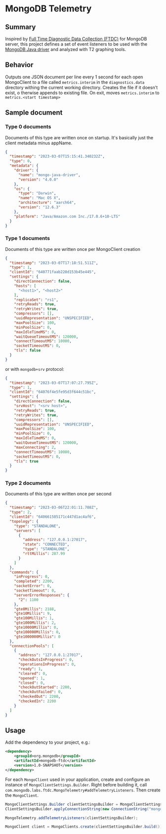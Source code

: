 # MongoDB Telemetry

## Summary

Inspired by [Full Time Diagnostic Data Collection (FTDC)](https://www.mongodb.com/docs/manual/administration/analyzing-mongodb-performance/#full-time-diagnostic-data-capture) for MongoDB server,
this project defines a set of event listeners to be used with the 
[MongoDB Java driver](https://github.com/mongodb/mongo-java-driver)
and analyzed with T2 graphing tools.
                    
## Behavior

Outputs one JSON document per line every 1 second for each open MongoClient to a file called `metrics.interim` 
in the `diagnostics.data` directory withing the current working directory.  Creates the file if it doesn't exist, o
therwise appends to existing file.  On exit, moves `metrics.interim` to `metrics.<start timestamp>`

## Sample document

### Type 0 documents

Documents of this type are written once on startup.  It's basically just the client metadata minus appName.

```json
{
  "timestamp": "2023-03-07T15:15:41.340232Z",
  "type": 0,
  "metadata": {
    "driver": {
      "name": "mongo-java-driver",
      "version": "4.0.0"
    },
    "os": {
      "type": "Darwin",
      "name": "Mac OS X",
      "architecture": "aarch64",
      "version": "12.6.3"
    },
    "platform": "Java/Amazon.com Inc./17.0.6+10-LTS"
  }
}
```

### Type 1 documents

Documents of this type are written once per MongoClient creation

```json
{
  "timestamp": "2023-03-07T17:18:51.511Z",
  "type": 1,
  "clientId": "640771faab220d153b45e445",
  "settings": {
    "directConnection": false,
    "hosts": [
      "<host1>", "<host2>"
    ],
    "replicaSet": "rs1",
    "retryReads": true,
    "retryWrites": true,
    "compressors": [],
    "uuidRepresentation": "UNSPECIFIED",
    "maxPoolSize": 100,
    "minPoolSize": 0,
    "maxIdleTimeMS": 0,
    "waitQueueTimeoutMS": 120000,
    "connectTimeoutMS": 10000,
    "socketTimeoutMS": 0,
    "tls": false
  }
}
```

or with `mongodb+srv` protocol:

```json
{
  "timestamp": "2023-03-07T17:07:27.795Z",
  "type": 1,
  "clientId": "64076f4e5fe95d3f644c51bc",
  "settings": {
    "directConnection": false,
    "srvHost": "<srv host>",
    "retryReads": true,
    "retryWrites": true,
    "compressors": [],
    "uuidRepresentation": "UNSPECIFIED",
    "maxPoolSize": 100,
    "minPoolSize": 0,
    "maxIdleTimeMS": 0,
    "waitQueueTimeoutMS": 120000,
    "maxConnecting": 2,
    "connectTimeoutMS": 10000,
    "socketTimeoutMS": 0,
    "tls": true
  }
}
```

### Type 2 documents

Documents of this type are written once per second

```json
{
  "timestamp": "2023-03-06T22:01:11.708Z",
  "type": 2,
  "clientId": "640661585171c447d1ac4af6",
  "topology": {
    "type": "STANDALONE",
    "servers": [
      {
        "address": "127.0.0.1:27017",
        "state": "CONNECTED",
        "type": "STANDALONE",
        "rttMillis": 287.99
      }
    ]
  },
  "commands": {
    "inProgress": 0,
    "completed": 2200,
    "socketError": 0,
    "socketTimeout": 0,
    "serverErrorResponses": {
      "2": 1100
    },
    "gte0Millis": 2188,
    "gte10Millis": 9,
    "gte100Millis": 1,
    "gte1000Millis": 2,
    "gte10000Millis": 0,
    "gte100000Millis": 0,
    "gte1000000Millis": 0
  },
  "connectionPools": [
    {
      "address": "127.0.0.1:27017",
      "checkOutsInProgress": 0,
      "operationsInProgress": 0,
      "ready": 1,
      "cleared": 0,
      "opened": 1,
      "closed": 0,
      "checkOutStarted": 2200,
      "checkOutFailed": 0,
      "checkedOut": 2200,
      "checkedIn": 2200
    }
  ]
}
```

## Usage

Add the dependency to your project, e.g.:

```xml
<dependency>
    <groupId>org.mongodb</groupId>
    <artifactId>mongodb-ftdc</artifactId>
    <version>1.0-SNAPSHOT</version>
</dependency>
```
    
For each `MongoClient` used in your application, create and configure an instance of 
`MongoClientSettings.Builder`.  Right before building it, call
`com.mongodb.labs.ftdc.MongoTelemetry#addTelemetryListeners`.  Then create the `MongoClient`.   

```java
MongoClientSettings.Builder clientSettingsBuilder = MongoClientSettings.builder();
ClientSettingsBuilder.applyConnectionString(new ConnectionString("mongodb://localhost"));

MongoTelemetry.addTelemetryListeners(clientSettingsBuilder);

MongoClient client = MongoClients.create(clientSettingsBuilder.build());
```